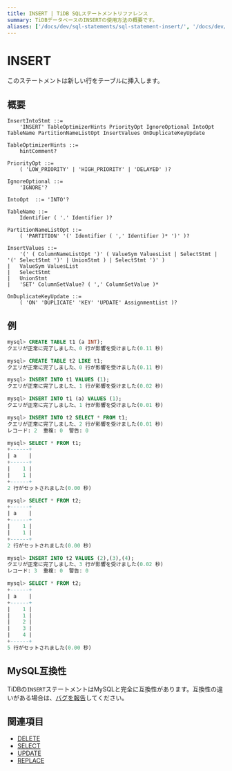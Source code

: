 ```yaml
---
title: INSERT | TiDB SQLステートメントリファレンス
summary: TiDBデータベースのINSERTの使用方法の概要です。
aliases: ['/docs/dev/sql-statements/sql-statement-insert/', '/docs/dev/reference/sql/statements/insert/']
---
```


# INSERT

このステートメントは新しい行をテーブルに挿入します。

## 概要

```ebnf+diagram
InsertIntoStmt ::=
    'INSERT' TableOptimizerHints PriorityOpt IgnoreOptional IntoOpt TableName PartitionNameListOpt InsertValues OnDuplicateKeyUpdate

TableOptimizerHints ::=
    hintComment?

PriorityOpt ::=
    ( 'LOW_PRIORITY' | 'HIGH_PRIORITY' | 'DELAYED' )?

IgnoreOptional ::=
    'IGNORE'?

IntoOpt  ::= 'INTO'?

TableName ::=
    Identifier ( '.' Identifier )?

PartitionNameListOpt ::=
    ( 'PARTITION' '(' Identifier ( ',' Identifier )* ')' )?

InsertValues ::=
    '(' ( ColumnNameListOpt ')' ( ValueSym ValuesList | SelectStmt | '(' SelectStmt ')' | UnionStmt ) | SelectStmt ')' )
|   ValueSym ValuesList
|   SelectStmt
|   UnionStmt
|   'SET' ColumnSetValue? ( ',' ColumnSetValue )*

OnDuplicateKeyUpdate ::=
    ( 'ON' 'DUPLICATE' 'KEY' 'UPDATE' AssignmentList )?
```

## 例

```sql
mysql> CREATE TABLE t1 (a INT);
クエリが正常に完了しました、0 行が影響を受けました(0.11 秒)

mysql> CREATE TABLE t2 LIKE t1;
クエリが正常に完了しました、0 行が影響を受けました(0.11 秒)

mysql> INSERT INTO t1 VALUES (1);
クエリが正常に完了しました、1 行が影響を受けました(0.02 秒)

mysql> INSERT INTO t1 (a) VALUES (1);
クエリが正常に完了しました、1 行が影響を受けました(0.01 秒)

mysql> INSERT INTO t2 SELECT * FROM t1;
クエリが正常に完了しました、2 行が影響を受けました(0.01 秒)
レコード: 2  重複: 0  警告: 0

mysql> SELECT * FROM t1;
+------+
| a    |
+------+
|    1 |
|    1 |
+------+
2 行がセットされました(0.00 秒)

mysql> SELECT * FROM t2;
+------+
| a    |
+------+
|    1 |
|    1 |
+------+
2 行がセットされました(0.00 秒)

mysql> INSERT INTO t2 VALUES (2),(3),(4);
クエリが正常に完了しました、3 行が影響を受けました(0.02 秒)
レコード: 3  重複: 0  警告: 0

mysql> SELECT * FROM t2;
+------+
| a    |
+------+
|    1 |
|    1 |
|    2 |
|    3 |
|    4 |
+------+
5 行がセットされました(0.00 秒)
```

## MySQL互換性

TiDBの`INSERT`ステートメントはMySQLと完全に互換性があります。互換性の違いがある場合は、[バグを報告](https://docs.pingcap.com/tidb/stable/support)してください。

## 関連項目

* [DELETE](/sql-statements/sql-statement-delete.md)
* [SELECT](/sql-statements/sql-statement-select.md)
* [UPDATE](/sql-statements/sql-statement-update.md)
* [REPLACE](/sql-statements/sql-statement-replace.md)